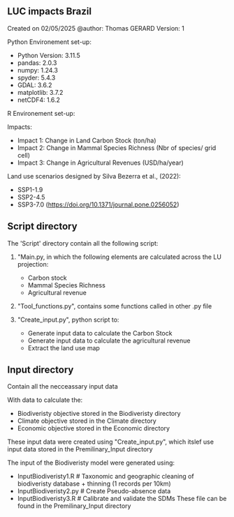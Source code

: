 LUC impacts Brazil
-------------------------------------------------- 
Created on 02/05/2025
@author: Thomas GERARD
Version: 1

Python Environement set-up:
- Python Version: 3.11.5
- pandas: 2.0.3
- numpy: 1.24.3
- spyder: 5.4.3
- GDAL: 3.6.2
- matplotlib: 3.7.2
- netCDF4: 1.6.2

R Environement set-up:


Impacts: 
 - Impact 1: Change in Land Carbon Stock (ton/ha)
 - Impact 2: Change in Mammal Species Richness (Nbr of species/ grid cell)
 - Impact 3: Change in Agricultural Revenues (USD/ha/year)

Land use scenarios designed by Silva Bezerra et al., (2022):
 - SSP1-1.9
 - SSP2-4.5
 - SSP3-7.0
(https://doi.org/10.1371/journal.pone.0256052)


Script directory
-------------------------------------------------- 

The 'Script'  directory contain all the following script:
1) "Main.py, in which the following elements are calculated across the LU projection:
    -  Carbon stock
    -  Mammal Species Richness
    -  Agricultural revenue
    
2) "Tool_functions.py", contains some functions called in other .py file

3) "Create_input.py", python script to:
   - Generate input data to calculate the Carbon Stock
   - Generate input data to calculate the agricultural revenue
   - Extract the land use map


Input directory
-------------------------------------------------- 
Contain all the necceassary input data

With data to calculate the:
- Biodiveristy objective stored in the Biodiveristy directory
- Climate objective stored in the Climate directory
- Economic objective stored in the Economic directory

These input data were created using "Create_input.py", 
which itslef use input data stored in the Premilinary_Input directory 

The input of the Biodiveristy model were generated using: 
- InputBiodiveristy1.R             # Taxonomic and geographic cleaning of biodiveristy database + thinning (1 records per 10km)
- InputBiodiveristy2.py            # Create Pseudo-absence data
- InputBiodiveristy3.R             # Calibrate and validate the SDMs
These file can be found in the Premilinary_Input directory 





